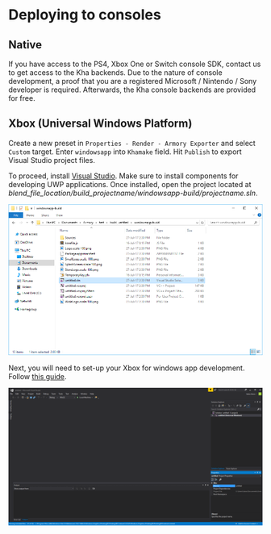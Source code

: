 # Deploying to consoles

## Native

If you have access to the PS4, Xbox One or Switch console SDK, contact us to get access to the Kha backends. Due to the nature of console development, a proof that you are a registered Microsoft / Nintendo / Sony developer is required. Afterwards, the Kha console backends are provided for free.


## Xbox (Universal Windows Platform)

Create a new preset in `Properties - Render - Armory Exporter` and select `Custom` target. Enter `windowsapp` into `Khamake` field. Hit `Publish` to export Visual Studio project files.

To proceed, install [Visual Studio](https://www.visualstudio.com/vs/community/). Make sure to install components for developing UWP applications. Once installed, open the project located at *blend_file_location/build_projectname/windowsapp-build/projectname.sln*.

![](/deploy/img/xbox/1.png)

Next, you will need to set-up your Xbox for windows app development. Follow [this guide](https://docs.microsoft.com/en-us/windows/uwp/xbox-apps/getting-started). 

![](/deploy/img/xbox/2.png)
